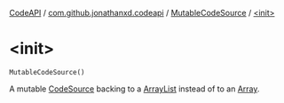 [CodeAPI](../../index.md) / [com.github.jonathanxd.codeapi](../index.md) / [MutableCodeSource](index.md) / [&lt;init&gt;](.)

# &lt;init&gt;

`MutableCodeSource()`

A mutable [CodeSource](../-code-source/index.md) backing to a [ArrayList](http://docs.oracle.com/javase/6/docs/api/java/util/ArrayList.html) instead of to an [Array](#).

